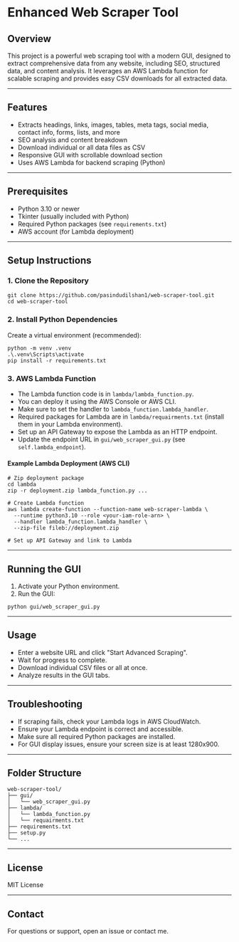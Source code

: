 # Enhanced Web Scraper Tool

## Overview
This project is a powerful web scraping tool with a modern GUI, designed to extract comprehensive data from any website, including SEO, structured data, and content analysis. It leverages an AWS Lambda function for scalable scraping and provides easy CSV downloads for all extracted data.

---

## Features
- Extracts headings, links, images, tables, meta tags, social media, contact info, forms, lists, and more
- SEO analysis and content breakdown
- Download individual or all data files as CSV
- Responsive GUI with scrollable download section
- Uses AWS Lambda for backend scraping (Python)

---

## Prerequisites
- Python 3.10 or newer
- Tkinter (usually included with Python)
- Required Python packages (see `requirements.txt`)
- AWS account (for Lambda deployment)

---

## Setup Instructions

### 1. Clone the Repository
```
git clone https://github.com/pasindudilshan1/web-scraper-tool.git
cd web-scraper-tool
```

### 2. Install Python Dependencies
Create a virtual environment (recommended):
```
python -m venv .venv
.\.venv\Scripts\activate
pip install -r requirements.txt
```

### 3. AWS Lambda Function
- The Lambda function code is in `lambda/lambda_function.py`.
- You can deploy it using the AWS Console or AWS CLI.
- Make sure to set the handler to `lambda_function.lambda_handler`.
- Required packages for Lambda are in `lambda/requairments.txt` (install them in your Lambda environment).
- Set up an API Gateway to expose the Lambda as an HTTP endpoint.
- Update the endpoint URL in `gui/web_scraper_gui.py` (see `self.lambda_endpoint`).

#### Example Lambda Deployment (AWS CLI)
```
# Zip deployment package
cd lambda
zip -r deployment.zip lambda_function.py ...

# Create Lambda function
aws lambda create-function --function-name web-scraper-lambda \
  --runtime python3.10 --role <your-iam-role-arn> \
  --handler lambda_function.lambda_handler \
  --zip-file fileb://deployment.zip

# Set up API Gateway and link to Lambda
```

---

## Running the GUI
1. Activate your Python environment.
2. Run the GUI:
```
python gui/web_scraper_gui.py
```

---

## Usage
- Enter a website URL and click "Start Advanced Scraping".
- Wait for progress to complete.
- Download individual CSV files or all at once.
- Analyze results in the GUI tabs.

---

## Troubleshooting
- If scraping fails, check your Lambda logs in AWS CloudWatch.
- Ensure your Lambda endpoint is correct and accessible.
- Make sure all required Python packages are installed.
- For GUI display issues, ensure your screen size is at least 1280x900.

---

## Folder Structure
```
web-scraper-tool/
├── gui/
│   └── web_scraper_gui.py
├── lambda/
│   └── lambda_function.py
│   └── requairments.txt
├── requirements.txt
├── setup.py
└── ...
```

---

## License
MIT License

---

## Contact
For questions or support, open an issue or contact me.
